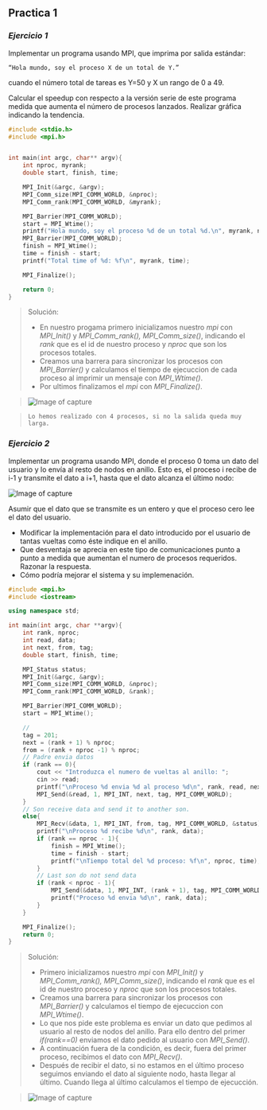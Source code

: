 ## Practica 1
### *Ejercicio 1*

Implementar un programa usando MPI, que imprima por salida estándar:

`“Hola mundo, soy el proceso X de un total de Y.”`

cuando el número total de tareas es Y=50 y X un rango de 0 a 49.

Calcular el speedup con respecto a la versión serie de este programa medida que aumenta el número de procesos lanzados. Realizar gráfica indicando la tendencia. 

```c
#include <stdio.h>
#include <mpi.h>


int main(int argc, char** argv){
    int nproc, myrank;
    double start, finish, time;

    MPI_Init(&argc, &argv);
    MPI_Comm_size(MPI_COMM_WORLD, &nproc);
    MPI_Comm_rank(MPI_COMM_WORLD, &myrank);

    MPI_Barrier(MPI_COMM_WORLD);
    start = MPI_Wtime();
    printf("Hola mundo, soy el proceso %d de un total %d.\n", myrank, nproc);
    MPI_Barrier(MPI_COMM_WORLD);
    finish = MPI_Wtime();
    time = finish - start;
    printf("Total time of %d: %f\n", myrank, time);

    MPI_Finalize();

    return 0;
}
```

> Solución:
>- En nuestro progama primero inicializamos nuestro *mpi* con *MPI_Init()* y *MPI_Comm_rank(), MPI_Comm_size()*, indicando el *rank* que es el id de nuestro proceso y *nproc* que son los procesos totales. 
>- Creamos una barrera para sincronizar los procesos con *MPI_Barrier()* y calculamos el tiempo de ejecuccion de cada proceso al imprimir un mensaje con *MPI_Wtime()*.
>- Por ultimos finalizamos el *mpi* con *MPI_Finalize()*.

> ![Image of capture](https://raw.githubusercontent.com/JGilR/ComputerArchitecture/master/Practica1/Exit_ejercicio1.png) 

> `Lo hemos realizado con 4 procesos, si no la salida queda muy larga.`

### *Ejercicio 2*

Implementar un programa usando MPI, donde el proceso 0 toma un dato del usuario y lo envía al resto de nodos en anillo. Esto es, el proceso i recibe de i-1 y transmite el dato a i+1, hasta que el dato alcanza el último nodo: 

![Image of capture](https://raw.githubusercontent.com/JGilR/ComputerArchitecture/master/ac1.PNG)

Asumir que el dato que se transmite es un entero y que el proceso cero lee el dato del usuario.
* Modificar la implementación para el dato introducido por el usuario de tantas vueltas como éste indique en el anillo.
* Que desventaja se aprecia en este tipo de comunicaciones punto a punto a medida que aumentan el numero de procesos requeridos. Razonar la respuesta.
* Cómo podría mejorar el sistema y su implemenación.

```c++
#include <mpi.h>
#include <iostream>

using namespace std;

int main(int argc, char **argv){
    int rank, nproc;
    int read, data;
    int next, from, tag;
    double start, finish, time;

    MPI_Status status;
    MPI_Init(&argc, &argv);
    MPI_Comm_size(MPI_COMM_WORLD, &nproc);
    MPI_Comm_rank(MPI_COMM_WORLD, &rank);

    MPI_Barrier(MPI_COMM_WORLD);
    start = MPI_Wtime();

    //
    tag = 201;
    next = (rank + 1) % nproc;
    from = (rank + nproc -1) % nproc;
    // Padre envia datos
    if (rank == 0){
        cout << "Introduzca el numero de vueltas al anillo: ";
        cin >> read;
        printf("\nProceso %d envia %d al proceso %d\n", rank, read, next);
        MPI_Send(&read, 1, MPI_INT, next, tag, MPI_COMM_WORLD);
    }
    // Son receive data and send it to another son.
    else{
        MPI_Recv(&data, 1, MPI_INT, from, tag, MPI_COMM_WORLD, &status);
        printf("\nProceso %d recibe %d\n", rank, data);
        if (rank == nproc - 1){
            finish = MPI_Wtime();
            time = finish - start;
            printf("\nTiempo total del %d proceso: %f\n", nproc, time);
        }
        // Last son do not send data
        if (rank < nproc - 1){
            MPI_Send(&data, 1, MPI_INT, (rank + 1), tag, MPI_COMM_WORLD);
            printf("Proceso %d envia %d\n", rank, data);
        }
    }

    MPI_Finalize();
    return 0;
}
```

> Solución:
>- Primero inicializamos nuestro *mpi* con *MPI_Init()* y *MPI_Comm_rank(), MPI_Comm_size()*, indicando el *rank* que es el id de nuestro proceso y *nproc* que son los procesos totales. 
>- Creamos una barrera para sincronizar los procesos con *MPI_Barrier()* y calculamos el tiempo de ejecuccion con *MPI_Wtime()*.
>- Lo que nos pide este problema es enviar un dato que pedimos al usuario al resto de nodos del anillo. Para ello dentro del primer *if(rank==0)* enviamos el dato pedido al usuario con *MPI_Send()*.
>- A continuación fuera de la condición, es decir, fuera del primer proceso, recibimos el dato con *MPI_Recv()*. 
>- Después de recibir el dato, si no estamos en el último proceso seguimos enviando el dato al siguiente nodo, hasta llegar al último. Cuando llega al último calculamos el tiempo de ejecucción.

> ![Image of capture](https://raw.githubusercontent.com/JGilR/ComputerArchitecture/master/Practica1/Exit_ejercicio2.png)
